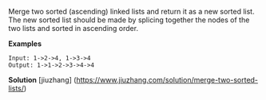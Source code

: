 Merge two sorted (ascending) linked lists and return it as a new sorted list. The new sorted list should be made by splicing together the nodes of the two lists and sorted in ascending order.

**Examples**
```
Input: 1->2->4, 1->3->4
Output: 1->1->2->3->4->4
```

**Solution**
[jiuzhang] (https://www.jiuzhang.com/solution/merge-two-sorted-lists/)
